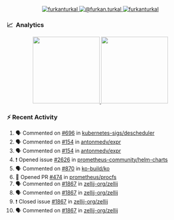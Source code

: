 <p align="center">
  <a href="https://linkedin.com/in/furkanturkal" target="blank">
    <img src="https://img.shields.io/badge/linkedin-%230077B5.svg?&style=for-the-badge&logo=linkedin&logoColor=white" alt="furkanturkal" />
  </a>
  <a href="https://medium.com/@furkan.turkal" target="blank">
    <img src="https://img.shields.io/badge/medium-%2312100E.svg?&style=for-the-badge&logo=medium&logoColor=white" alt="@furkan.turkal" />
  </a>
  <a href="https://twitter.com/furkanturkaI" target="blank">
    <img src="https://img.shields.io/badge/Twitter-1DA1F2?style=for-the-badge&logo=twitter&logoColor=white" alt="furkanturkaI" />
  </a>
</p>

### 📈 &nbsp;Analytics

<p align="center">
  <a href="https://coderstats.net/github/#Dentrax">
    <img height="180em" src="https://github-readme-stats-eight-theta.vercel.app/api?username=Dentrax&show_icons=true&theme=algolia&include_all_commits=true&count_private=true&line_height=26"/>
    <img height="180em" src="https://github-readme-stats-eight-theta.vercel.app/api/top-langs/?username=Dentrax&layout=compact&langs_count=8&theme=algolia&line_height=26"/>
  </a>
</p>

### :zap: Recent Activity

<!--START_SECTION:activity-->
1. 🗣 Commented on [#696](https://github.com/kubernetes-sigs/descheduler/issues/696) in [kubernetes-sigs/descheduler](https://github.com/kubernetes-sigs/descheduler)
2. 🗣 Commented on [#154](https://github.com/antonmedv/expr/issues/154) in [antonmedv/expr](https://github.com/antonmedv/expr)
3. 🗣 Commented on [#154](https://github.com/antonmedv/expr/issues/154) in [antonmedv/expr](https://github.com/antonmedv/expr)
4. ❗️ Opened issue [#2626](https://github.com/prometheus-community/helm-charts/issues/2626) in [prometheus-community/helm-charts](https://github.com/prometheus-community/helm-charts)
5. 🗣 Commented on [#870](https://github.com/ko-build/ko/issues/870) in [ko-build/ko](https://github.com/ko-build/ko)
6. 💪 Opened PR [#474](https://github.com/prometheus/procfs/pull/474) in [prometheus/procfs](https://github.com/prometheus/procfs)
7. 🗣 Commented on [#1867](https://github.com/zellij-org/zellij/issues/1867) in [zellij-org/zellij](https://github.com/zellij-org/zellij)
8. 🗣 Commented on [#1867](https://github.com/zellij-org/zellij/issues/1867) in [zellij-org/zellij](https://github.com/zellij-org/zellij)
9. ❗️ Closed issue [#1867](https://github.com/zellij-org/zellij/issues/1867) in [zellij-org/zellij](https://github.com/zellij-org/zellij)
10. 🗣 Commented on [#1867](https://github.com/zellij-org/zellij/issues/1867) in [zellij-org/zellij](https://github.com/zellij-org/zellij)
<!--END_SECTION:activity-->

